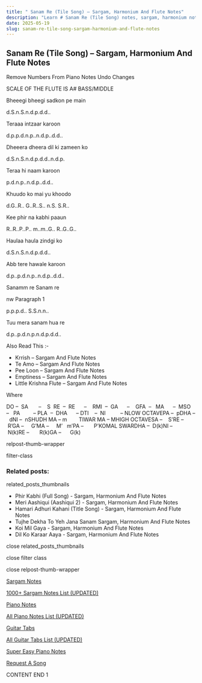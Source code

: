 ```yaml
---
title: " Sanam Re (Tile Song) – Sargam, Harmonium And Flute Notes"
description: "Learn # Sanam Re (Tile Song) notes, sargam, harmonium notations and flute notes. Easy step-by-step tutorial for beginners."
date: 2025-05-19
slug: sanam-re-tile-song-sargam-harmonium-and-flute-notes
---
```


## Sanam Re (Tile Song) – Sargam, Harmonium And Flute Notes

Remove Numbers From Piano Notes
Undo Changes

SCALE OF THE FLUTE IS A# BASS/MIDDLE

Bheeegi bheegi sadkon pe main

d.S.n.S.n.d.p.d.d..

Teraaa intzaar karoon

d.p.p.d.n.p..n.d.p..d.d..

Dheeera dheera dil ki zameen ko

d.S.n.S.n.d.p.d.d..n.d.p.

Teraa hi naam karoon

p.d.n.p..n.d.p..d.d..

Khuudo ko mai yu khoodo

d.G..R.. G..R..S.. n.S. S.R..

Kee phir na kabhi paaun

R..R..P..P.. m..m..G.. R..G..G..

Haulaa haula zindgi ko

d.S.n.S.n.d.p.d.d..

Abb tere hawale karoon

d.p..p.d.n.p..n.d.p..d.d..

Sanamm re Sanam re

nw Paragraph 1

p.p.p.d.. S.S.n.n..

Tuu mera sanam hua re

d.p..p.d.n.p.n.d.p.d.d..

Also Read This :-

- Krrish – Sargam And Flute Notes
- Te Amo – Sargam And Flute Notes
- Pee Loon – Sargam And Flute Notes
- Emptiness – Sargam And Flute Notes
- Little Krishna Flute – Sargam And Flute Notes

Where

DO –  SA       –    S  RE  –  RE      –    RMI  –  GA      –    GFA  –   MA      –  MSO  –   PA         – PLA  –  DHA      – DTI    –  NI          – NLOW OCTAVEPA –  pDHA –  dNI –  nSHUDH MA – m        TIWAR MA – MHIGH OCTAVESA –    S’RE –     R’GA –     G’MA –     M’   m’PA –       P’KOMAL SWARDHA –  D(k)NI –       N(k)RE –       R(k)GA –      G(k)

relpost-thumb-wrapper

filter-class

### Related posts:

related_posts_thumbnails

- Phir Kabhi (Full Song) - Sargam, Harmonium And Flute Notes
- Meri Aashiqui (Aashiqui 2) - Sargam, Harmonium And Flute Notes
- Hamari Adhuri Kahani (Title Song) - Sargam, Harmonium And Flute Notes
- Tujhe Dekha To Yeh Jana Sanam Sargam, Harmonium And Flute Notes
- Koi Mil Gaya - Sargam, Harmonium And Flute Notes
- Dil Ko Karaar Aaya - Sargam, Harmonium And Flute Notes

close related_posts_thumbnails

close filter class

close relpost-thumb-wrapper

[Sargam Notes](/sargam-notes.html)

[1000+ Sargam Notes List (UPDATED)](/all-songs-list-sargam-notes.html)

[Piano Notes](/piano-notes.html)

[All Piano Notes List (UPDATED)](/all-songs-list-piano-notes.html)

[Guitar Tabs](/guitar-tabs.html)

[All Guitar Tabs List (UPDATED)](/all-songs-list-guitar-tabs.html)

[Super Easy Piano Notes](https://studywall.in/)

[Request A Song](/request-a-song.html)

CONTENT END 1
